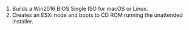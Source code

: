 1. Builds a Win2016 BIOS Single ISO for macOS or Linux.
2. Creates an ESXi node and boots to CD ROM running the unattended installer. 